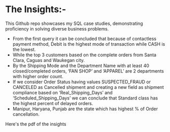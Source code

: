 # The Insights:- 
This Github repo showcases my SQL case studies, demonstrating proficiency in solving diverse business problems.

- From the first query it can be concluded that because of contactless payment method, Debit
 is the highest mode of transaction while CASH is the lowest. 
- While the  top 3 customers based on the complete orders from Santa Clara, Caguas and Waukegan city.
- By the Shipping Mode and the Department Name with at least 40 closed/completed orders,
 ‘FAN SHOP’ and ‘APPAREL’ are 2 departments with higher order count.
- If we consider Order Status having values SUSPECTED_FRAUD or CANCELED as Cancelled shipment and creating  a
 new field as shipment compliance based on ‘Real_Shipping_Days’ and ‘Scheduled_Shipping_Days’ we can conclude that Standard class has the highest percent of
 delayed orders.
- Manipur, Haryana, Punjab are the state which has highest % of Order cancellation.

Here's the pdf of the insights 
